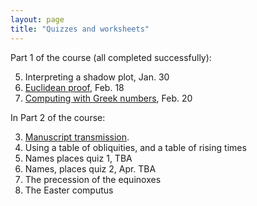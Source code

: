 ```yaml
---
layout: page
title: "Quizzes and worksheets"
---
```


Part 1 of the course (all completed successfully):

5. Interpreting a shadow plot, Jan. 30
1. [Euclidean proof](euclid/), Feb. 18
2. [Computing with Greek numbers](numbers/), Feb. 20

In Part 2 of the course:


3. [Manuscript transmission](manuscripts/).
4. Using a table of obliquities, and a table of rising times
5. Names places quiz 1, TBA
6. Names, places quiz 2, Apr. TBA
7. The precession of the equinoxes
8. The Easter computus
